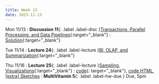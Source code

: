 ```yaml
---
title: Week 13
date: 2023-11-13
---
```


Mon 11/13
: **Discussion 11**{: .label .label-disc }[Transactions, Parallel Processing, and Data Pipelines](https://drive.google.com/file/d/1sQig4qz6FTWh1xGpAWUmq9WJoxsJWIrC/view?usp=drive_link){:target="\_blank"}
  : [Solution](https://drive.google.com/file/d/101OPeUBXJGSAJH0JHyLJprGPjKLmUg8G/view?usp=drive_link){:target="\_blank"}

Tue 11/14
: **Lecture 24**{: .label .label-lecture }[BI, OLAP, and Summarization](https://docs.google.com/presentation/d/1ecc0eZ6ad_MuCzjMJJsQORXMp_VYlF6OOzPofUtO_OE/edit?usp=sharing){:target="\_blank"}

Thu 11/16
: **Lecture 25**{: .label .label-lecture }[Sampling, Visualizations](https://docs.google.com/presentation/d/1Czps6B8bNYW8eaYV2_xtpl9Ft8uGDXk4FpwkcN7YLLA/edit?usp=sharing){:target="\_blank"}
  : 
  [code](https://data101.datahub.berkeley.edu/hub/user-redirect/git-pull?repo=https%3A%2F%2Fgithub.com%2Fcal-data-eng%2Ffa23-materials&urlpath=lab%2Ftree%2Ffa23-materials%2Flecture%2Flec25%2Flec25.ipynb&branch=main){: target="\_blank"}, 
  [code HTML](../../resources/assets/lectures/lec25/lec25.html), 
  [\[extra\] Sketches](../../resources/assets/lectures/lec25/lec25-sketches.html)
: **MultiVitamin 5**{: .label .label-hw-due } Due, 5pm
